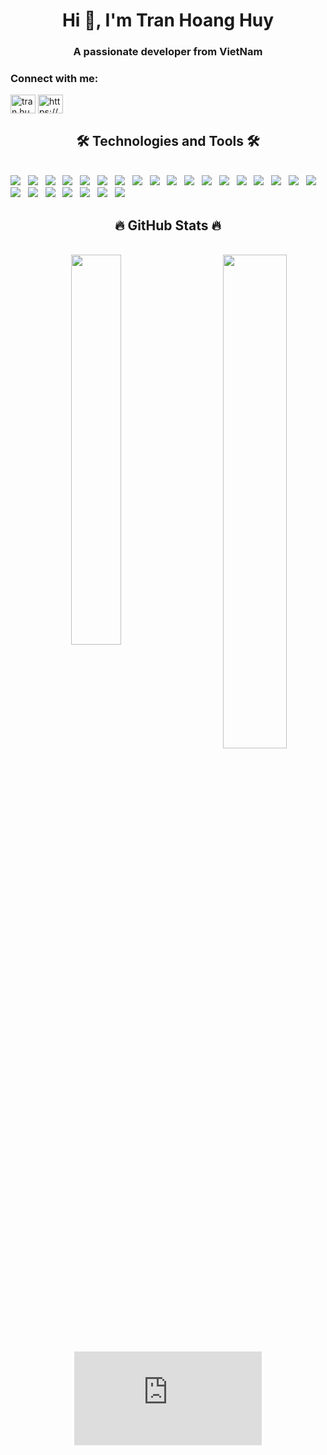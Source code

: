 <h1 align="center">Hi 👋, I'm Tran Hoang Huy</h1>
<h3 align="center">A passionate developer from VietNam</h3>

<h3 align="left">Connect with me:</h3>
<p align="left">
<a href="https://fb.com/tran.huy.27" target="blank"><img align="center" src="https://raw.githubusercontent.com/rahuldkjain/github-profile-readme-generator/master/src/images/icons/Social/facebook.svg" alt="tran.huy.27" height="30" width="40" /></a>
<a href="https://instagram.com/tuki.2707/" target="blank"><img align="center" src="https://raw.githubusercontent.com/rahuldkjain/github-profile-readme-generator/master/src/images/icons/Social/instagram.svg" alt="https://www.instagram.com/tranhuy.2707/" height="30" width="40" /></a>
</p>

<h2 align="center">🛠 Technologies and Tools 🛠</h2>
<br>
<!-- https://simpleicons.org/ -->
<span><img src="https://img.shields.io/badge/MongoDB-%234ea94b.svg?style=for-the-badge&logo=mongodb&logoColor=white"/></span>
&nbsp;
<span><img src="https://img.shields.io/badge/mysql-%2300f.svg?style=for-the-badge&logo=mysql&logoColor=white"/></span>
&nbsp;
<span><img src="https://img.shields.io/badge/redis-%23DD0031.svg?style=for-the-badge&logo=redis&logoColor=white"/></span>
&nbsp;
<span><img src="https://img.shields.io/badge/expo-1C1E24?style=for-the-badge&logo=expo&logoColor=#D04A37"/></span>
&nbsp;
<span><img src="https://img.shields.io/badge/express.js-%23404d59.svg?style=for-the-badge&logo=express&logoColor=%2361DAFB"/></span>
&nbsp;
<span><img src="https://img.shields.io/badge/JWT-black?style=for-the-badge&logo=JSON%20web%20tokens"/></span>
&nbsp;
<span><img src="https://img.shields.io/badge/NPM-%23000000.svg?style=for-the-badge&logo=npm&logoColor=white"/></span>
&nbsp;
<span><img src="https://img.shields.io/badge/node.js-6DA55F?style=for-the-badge&logo=node.js&logoColor=white"/></span>
&nbsp;
<span><img src="https://img.shields.io/badge/react-%2320232a.svg?style=for-the-badge&logo=react&logoColor=%2361DAFB"/></span>
&nbsp;
<span><img src="https://img.shields.io/badge/react_native-%2320232a.svg?style=for-the-badge&logo=react&logoColor=%2361DAFB"/></span>
&nbsp;
<span><img src="https://img.shields.io/badge/Socket.io-black?style=for-the-badge&logo=socket.io&badgeColor=010101"/></span>
&nbsp;
<span><img src="https://img.shields.io/badge/vuejs-%2335495e.svg?style=for-the-badge&logo=vuedotjs&logoColor=%234FC08D"/></span>
&nbsp;
<span><img src="https://img.shields.io/badge/heroku-%23430098.svg?style=for-the-badge&logo=heroku&logoColor=white"/></span>
&nbsp;
<span><img src="https://img.shields.io/badge/Visual%20Studio%20Code-0078d7.svg?style=for-the-badge&logo=visual-studio-code&logoColor=white"/></span>
&nbsp;
<span><img src="https://img.shields.io/badge/html5-%23E34F26.svg?style=for-the-badge&logo=html5&logoColor=white"/></span>
&nbsp;
<span><img src="https://img.shields.io/badge/css3-%231572B6.svg?style=for-the-badge&logo=css3&logoColor=white"/></span>
&nbsp;
<span><img src="https://img.shields.io/badge/javascript-%23323330.svg?style=for-the-badge&logo=javascript&logoColor=%23F7DF1E"/></span>
&nbsp;
<span><img src="https://img.shields.io/badge/typescript-%23007ACC.svg?style=for-the-badge&logo=typescript&logoColor=white"/></span>
&nbsp;
<span><img src="https://img.shields.io/badge/Ubuntu-E95420?style=for-the-badge&logo=ubuntu&logoColor=white"/></span>
&nbsp;
<span><img src="https://img.shields.io/badge/docker-%230db7ed.svg?style=for-the-badge&logo=docker&logoColor=white"/></span>
&nbsp;
<span><img src="https://img.shields.io/badge/git-%23F05033.svg?style=for-the-badge&logo=git&logoColor=white"/></span>
&nbsp;
<span><img src="https://img.shields.io/badge/-ApolloGraphQL-311C87?style=for-the-badge&logo=apollo-graphql"/></span>
&nbsp;
<span><img src="https://img.shields.io/badge/-GraphQL-E10098?style=for-the-badge&logo=graphql&logoColor=white"/></span>
&nbsp;
<span><img src="https://img.shields.io/badge/nestjs-%23E0234E.svg?style=for-the-badge&logo=nestjs&logoColor=white"/></span>
&nbsp;
<span><img src="https://img.shields.io/badge/Nuxt-002E3B?style=for-the-badge&logo=nuxtdotjs&logoColor=#00DC82"/></span>
&nbsp;
<br>

<h2 align="center">🔥 GitHub Stats 🔥</h2>
<!-- https://github.com/anuraghazra/github-readme-stats -->
<br>
<div align=center>
  <a href="#" title="Tuki277">
    <img width="40%" align="center" src="https://github-readme-stats-git-masterrstaa-rickstaa.vercel.app/api/top-langs/?username=Tuki277&hide=php,python,less&langs_count=8&layout=compact" />
  </a>
  <a href="#" title="Tuki277">
    <img align="right" width="45%" src="https://github-readme-stats-git-masterrstaa-rickstaa.vercel.app/api?username=Tuki277&show_icons=true&theme=react&border_color=61dafb&hide_border=true" />
  </a>
  <figure><embed src="https://wakatime.com/share/@c37bfa1f-0b7b-442d-b70b-a1aff16f6ff5/e7a94ee3-c7e8-4002-8a69-faa99cbf60e3.svg"></embed></figure>
</div>

